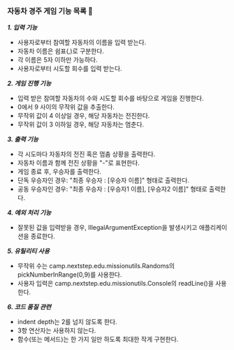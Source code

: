 ### 자동차 경주 게임 기능 목록 🚗

**_1. 입력 기능_**
   - 사용자로부터 참여할 자동차의 이름을 입력 받는다.
   - 자동차 이름은 쉼표(,)로 구분한다.
   - 각 이름은 5자 이하만 가능하다.
   - 사용자로부터 시도할 회수를 입력 받는다.

**_2. 게임 진행 기능_**
   - 입력 받은 참여할 자동차의 수와 시도할 회수를 바탕으로 게임을 진행한다.
   - 0에서 9 사이의 무작위 값을 추출한다.
   - 무작위 값이 4 이상일 경우, 해당 자동차는 전진한다.
   - 무작위 값이 3 이하일 경우, 해당 자동차는 멈춘다.

**_3. 출력 기능_**
   - 각 시도마다 자동차의 전진 혹은 멈춤 상황을 출력한다.
   - 자동차 이름과 함께 전진 상황을 "-"로 표현한다.
   - 게임 종료 후, 우승자를 출력한다.
   - 단독 우승자인 경우: "최종 우승자 : [우승자 이름]" 형태로 출력한다.
   - 공동 우승자인 경우: "최종 우승자 : [우승자1 이름], [우승자2 이름]" 형태로 출력한다.

**_4. 예외 처리 기능_**
   - 잘못된 값을 입력받을 경우, IllegalArgumentException을 발생시키고 애플리케이션을 종료한다.

**_5. 유틸리티 사용_**
   - 무작위 수는 camp.nextstep.edu.missionutils.Randoms의 pickNumberInRange(0,9)를 사용한다.
   - 사용자 입력은 camp.nextstep.edu.missionutils.Console의 readLine()을 사용한다.

**_6. 코드 품질 관련_**
   - indent depth는 2를 넘지 않도록 한다.
   - 3항 연산자는 사용하지 않는다.
   - 함수(또는 메서드)는 한 가지 일만 하도록 최대한 작게 구현한다.
